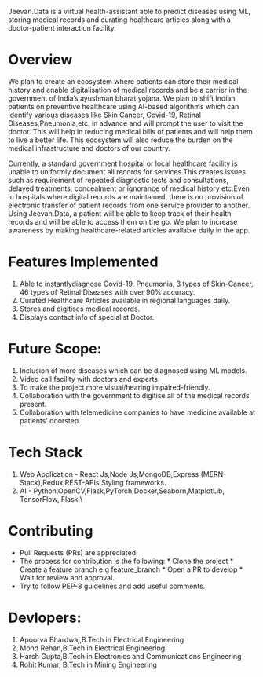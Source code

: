 Jeevan.Data is a virtual health-assistant able to predict diseases using ML, storing medical records and curating 
healthcare articles along with a doctor-patient interaction facility.


# Overview

We plan to create an ecosystem where patients can store their medical history and
enable digitalisation of medical records and be a carrier in the government of
India’s ayushman bharat yojana. We plan to shift Indian patients on preventive
healthcare using AI-based algorithms which can identify various diseases like Skin
Cancer, Covid-19, Retinal Diseases,Pneumonia,etc. in advance and will prompt the user to visit the doctor.
This will help in reducing medical bills of patients and will help them to live a better
life. This ecosystem will also reduce the burden on the medical infrastructure and
doctors of our country.

Currently, a standard government hospital or local healthcare facility is unable to uniformly document all
records for services.This creates issues such as requirement of repeated diagnostic tests and consultations,
delayed treatments, concealment or ignorance of medical history etc.Even in hospitals where digital records
are maintained, there is no provision of electronic transfer of patient records from one service provider to
another. Using Jeevan.Data, a patient will be able to keep track of their health records and will be able to
access them on the go. We plan to increase awareness by making healthcare-related articles available daily in 
the app.


# Features Implemented

1. Able to instantlydiagnose Covid-19,  Pneumonia, 3 types of Skin-Cancer, 46 types of Retinal Diseases with over 90% accuracy.
2. Curated Healthcare Articles available in regional languages daily.
3. Stores and digitises medical records.
4. Displays contact info of specialist Doctor.


# Future Scope:
1. Inclusion of more diseases which can be diagnosed using ML models.  
2. Video call facility with doctors and experts
3. To make the project more visual/hearing impaired-friendly.  
4. Collaboration with the government to digitise all of the medical records  present.
5. Collaboration with telemedicine companies to have medicine available at patients’ doorstep.



# Tech Stack

1. Web Application - React Js,Node Js,MongoDB,Express (MERN-Stack),Redux,REST-APIs,Styling frameworks.
2. AI -  Python,OpenCV,Flask,PyTorch,Docker,Seaborn,MatplotLib, TensorFlow, Flask.\

# Contributing
* Pull Requests (PRs) are appreciated.
* The process for contribution is the following:
        *  Clone the project
        *  Create a feature branch e.g feature_branch
        *  Open a PR to develop
        *  Wait for review and approval.
 * Try to follow PEP-8 guidelines and add useful comments.


# Devlopers:

1. Apoorva Bhardwaj,B.Tech in Electrical Engineering
2. Mohd Rehan,B.Tech in Electrical Engineering
3. Harsh Gupta,B.Tech in Electronics and Communications Engineering
4. Rohit Kumar, B.Tech in Mining Engineering
